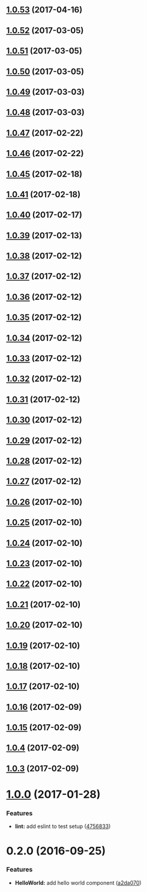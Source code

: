 <a name="1.0.53"></a>
## [1.0.53](https://github.com/taoxiang1995/tao-components/compare/1.0.3...v1.0.53) (2017-04-16)



<a name="1.0.52"></a>
## [1.0.52](https://github.com/taoxiang1995/tao-components/compare/1.0.3...v1.0.52) (2017-03-05)



<a name="1.0.51"></a>
## [1.0.51](https://github.com/taoxiang1995/tao-components/compare/1.0.3...v1.0.51) (2017-03-05)



<a name="1.0.50"></a>
## [1.0.50](https://github.com/taoxiang1995/tao-components/compare/1.0.3...v1.0.50) (2017-03-05)



<a name="1.0.49"></a>
## [1.0.49](https://github.com/taoxiang1995/tao-components/compare/1.0.3...v1.0.49) (2017-03-03)



<a name="1.0.48"></a>
## [1.0.48](https://github.com/taoxiang1995/tao-components/compare/1.0.3...v1.0.48) (2017-03-03)



<a name="1.0.47"></a>
## [1.0.47](https://github.com/taoxiang1995/tao-components/compare/1.0.3...v1.0.47) (2017-02-22)



<a name="1.0.46"></a>
## [1.0.46](https://github.com/taoxiang1995/tao-components/compare/1.0.3...v1.0.46) (2017-02-22)



<a name="1.0.45"></a>
## [1.0.45](https://github.com/taoxiang1995/tao-components/compare/1.0.3...v1.0.45) (2017-02-18)




<a name="1.0.41"></a>
## [1.0.41](https://github.com/taoxiang1995/tao-components/compare/1.0.3...v1.0.41) (2017-02-18)



<a name="1.0.40"></a>
## [1.0.40](https://github.com/taoxiang1995/tao-components/compare/1.0.3...v1.0.40) (2017-02-17)



<a name="1.0.39"></a>
## [1.0.39](https://github.com/taoxiang1995/tao-components/compare/1.0.3...v1.0.39) (2017-02-13)



<a name="1.0.38"></a>
## [1.0.38](https://github.com/taoxiang1995/tao-components/compare/1.0.3...v1.0.38) (2017-02-12)



<a name="1.0.37"></a>
## [1.0.37](https://github.com/taoxiang1995/tao-components/compare/1.0.3...v1.0.37) (2017-02-12)



<a name="1.0.36"></a>
## [1.0.36](https://github.com/taoxiang1995/tao-components/compare/1.0.3...v1.0.36) (2017-02-12)



<a name="1.0.35"></a>
## [1.0.35](https://github.com/taoxiang1995/tao-components/compare/1.0.3...v1.0.35) (2017-02-12)



<a name="1.0.34"></a>
## [1.0.34](https://github.com/taoxiang1995/tao-components/compare/1.0.3...v1.0.34) (2017-02-12)



<a name="1.0.33"></a>
## [1.0.33](https://github.com/taoxiang1995/tao-components/compare/1.0.3...v1.0.33) (2017-02-12)



<a name="1.0.32"></a>
## [1.0.32](https://github.com/taoxiang1995/tao-components/compare/1.0.3...v1.0.32) (2017-02-12)



<a name="1.0.31"></a>
## [1.0.31](https://github.com/taoxiang1995/tao-components/compare/1.0.3...v1.0.31) (2017-02-12)



<a name="1.0.30"></a>
## [1.0.30](https://github.com/taoxiang1995/tao-components/compare/1.0.3...v1.0.30) (2017-02-12)



<a name="1.0.29"></a>
## [1.0.29](https://github.com/taoxiang1995/tao-components/compare/1.0.3...v1.0.29) (2017-02-12)



<a name="1.0.28"></a>
## [1.0.28](https://github.com/taoxiang1995/tao-components/compare/1.0.3...v1.0.28) (2017-02-12)



<a name="1.0.27"></a>
## [1.0.27](https://github.com/taoxiang1995/tao-components/compare/1.0.3...v1.0.27) (2017-02-12)



<a name="1.0.26"></a>
## [1.0.26](https://github.com/taoxiang1995/tao-components/compare/1.0.3...v1.0.26) (2017-02-10)



<a name="1.0.25"></a>
## [1.0.25](https://github.com/taoxiang1995/tao-components/compare/1.0.3...v1.0.25) (2017-02-10)



<a name="1.0.24"></a>
## [1.0.24](https://github.com/taoxiang1995/tao-components/compare/1.0.3...v1.0.24) (2017-02-10)



<a name="1.0.23"></a>
## [1.0.23](https://github.com/taoxiang1995/tao-components/compare/1.0.3...v1.0.23) (2017-02-10)



<a name="1.0.22"></a>
## [1.0.22](https://github.com/taoxiang1995/tao-components/compare/1.0.3...v1.0.22) (2017-02-10)



<a name="1.0.21"></a>
## [1.0.21](https://github.com/taoxiang1995/tao-components/compare/1.0.3...v1.0.21) (2017-02-10)



<a name="1.0.20"></a>
## [1.0.20](https://github.com/taoxiang1995/tao-components/compare/1.0.3...v1.0.20) (2017-02-10)



<a name="1.0.19"></a>
## [1.0.19](https://github.com/taoxiang1995/tao-components/compare/1.0.3...v1.0.19) (2017-02-10)



<a name="1.0.18"></a>
## [1.0.18](https://github.com/taoxiang1995/tao-components/compare/1.0.3...v1.0.18) (2017-02-10)



<a name="1.0.17"></a>
## [1.0.17](https://github.com/taoxiang1995/tao-components/compare/1.0.3...v1.0.17) (2017-02-10)



<a name="1.0.16"></a>
## [1.0.16](https://github.com/taoxiang1995/tao-components/compare/1.0.3...v1.0.16) (2017-02-09)



<a name="1.0.15"></a>
## [1.0.15](https://github.com/taoxiang1995/tao-components/compare/1.0.3...v1.0.15) (2017-02-09)



<a name="1.0.4"></a>

## [1.0.4](https://github.com/taoxiang1995/tao-components/compare/1.0.1...v1.0.4) (2017-02-09)



<a name="1.0.3"></a>
## [1.0.3](https://github.com/taoxiang1995/tao-components/compare/1.0.1...v1.0.3) (2017-02-09)






<a name="1.0.0"></a>
# [1.0.0](https://github.com/reactstrap/component-template/compare/0.2.0...v1.0.0) (2017-01-28)


### Features

* **lint:** add eslint to test setup ([4756833](https://github.com/reactstrap/component-template/commit/4756833))



<a name="0.2.0"></a>
# 0.2.0 (2016-09-25)


### Features

* **HelloWorld:** add hello world component ([a2da070](https://github.com/reactstrap/component-template/commit/a2da070))



